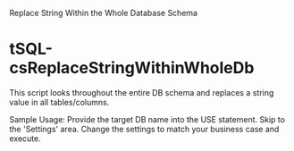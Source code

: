 Replace String Within the Whole Database Schema

# tSQL-csReplaceStringWithinWholeDb

This script looks throughout the entire DB schema and replaces a string value in all tables/columns.

Sample Usage: Provide the target DB name into the USE statement.
                 Skip to the 'Settings' area. Change the settings to
                 match your business case and execute.
